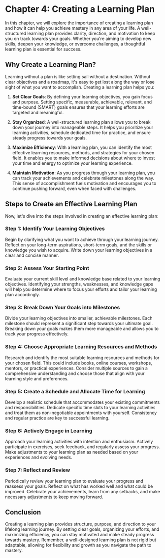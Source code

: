 Chapter 4: Creating a Learning Plan
===================================

In this chapter, we will explore the importance of creating a learning plan and how it can help you achieve mastery in any area of your life. A well-structured learning plan provides clarity, direction, and motivation to keep you on track towards your goals. Whether you're aiming to develop new skills, deepen your knowledge, or overcome challenges, a thoughtful learning plan is essential for success.

Why Create a Learning Plan?
---------------------------

Learning without a plan is like setting sail without a destination. Without clear objectives and a roadmap, it's easy to get lost along the way or lose sight of what you want to accomplish. Creating a learning plan helps you:

1. **Set Clear Goals**: By defining your learning objectives, you gain focus and purpose. Setting specific, measurable, achievable, relevant, and time-bound (SMART) goals ensures that your learning efforts are targeted and meaningful.

2. **Stay Organized**: A well-structured learning plan allows you to break down your journey into manageable steps. It helps you prioritize your learning activities, schedule dedicated time for practice, and ensure steady progress towards your goals.

3. **Maximize Efficiency**: With a learning plan, you can identify the most effective learning resources, methods, and strategies for your chosen field. It enables you to make informed decisions about where to invest your time and energy to optimize your learning experience.

4. **Maintain Motivation**: As you progress through your learning plan, you can track your achievements and celebrate milestones along the way. This sense of accomplishment fuels motivation and encourages you to continue pushing forward, even when faced with challenges.

Steps to Create an Effective Learning Plan
------------------------------------------

Now, let's dive into the steps involved in creating an effective learning plan:

### Step 1: Identify Your Learning Objectives

Begin by clarifying what you want to achieve through your learning journey. Reflect on your long-term aspirations, short-term goals, and the skills or knowledge you wish to acquire. Write down your learning objectives in a clear and concise manner.

### Step 2: Assess Your Starting Point

Evaluate your current skill level and knowledge base related to your learning objectives. Identifying your strengths, weaknesses, and knowledge gaps will help you determine where to focus your efforts and tailor your learning plan accordingly.

### Step 3: Break Down Your Goals into Milestones

Divide your learning objectives into smaller, achievable milestones. Each milestone should represent a significant step towards your ultimate goal. Breaking down your goals makes them more manageable and allows you to track your progress effectively.

### Step 4: Choose Appropriate Learning Resources and Methods

Research and identify the most suitable learning resources and methods for your chosen field. This could include books, online courses, workshops, mentors, or practical experiences. Consider multiple sources to gain a comprehensive understanding and choose those that align with your learning style and preferences.

### Step 5: Create a Schedule and Allocate Time for Learning

Develop a realistic schedule that accommodates your existing commitments and responsibilities. Dedicate specific time slots to your learning activities and treat them as non-negotiable appointments with yourself. Consistency and regular practice are key to successful learning.

### Step 6: Actively Engage in Learning

Approach your learning activities with intention and enthusiasm. Actively participate in exercises, seek feedback, and regularly assess your progress. Make adjustments to your learning plan as needed based on your experiences and evolving needs.

### Step 7: Reflect and Review

Periodically review your learning plan to evaluate your progress and reassess your goals. Reflect on what has worked well and what could be improved. Celebrate your achievements, learn from any setbacks, and make necessary adjustments to keep moving forward.

Conclusion
----------

Creating a learning plan provides structure, purpose, and direction to your lifelong learning journey. By setting clear goals, organizing your efforts, and maximizing efficiency, you can stay motivated and make steady progress towards mastery. Remember, a well-designed learning plan is not rigid but adaptable, allowing for flexibility and growth as you navigate the path to mastery.
